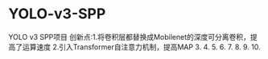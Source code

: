 # YOLO-v3-SPP
YOLO v3 SPP项目
创新点:1.将卷积层都替换成Mobilenet的深度可分离卷积，提高了运算速度
      2.引入Transformer自注意力机制，提高MAP
      3.
      4.
      5.
      6.
      7.
      8.
      9.
      10.
